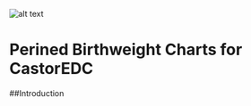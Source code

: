 ![alt text](https://github.com/kishtsang/Perined/blob/[branch]/image.jpg?raw=true)
# Perined Birthweight Charts for CastorEDC

##Introduction

